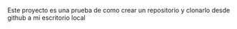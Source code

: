 Este proyecto es una prueba de como crear un repositorio y clonarlo desde github a mi escritorio local
      